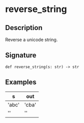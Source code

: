 # reverse_string

## Description
Reverse a unicode string.

## Signature
```
def reverse_string(s: str) -> str
```

## Examples
| s | out |
| - | - |
| 'abc' | 'cba' |
| '' | '' |
